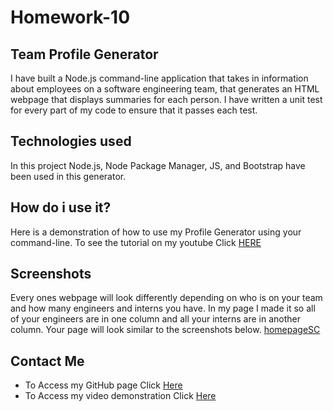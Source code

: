 # Homework-10

 ## Team Profile Generator 
I have built a Node.js command-line application that takes in information about employees on a software engineering team, that generates an HTML webpage that displays summaries for each person. I have written a unit test for every part of my code to ensure that it passes each test. 

## Technologies used 
In this project Node.js, Node Package Manager, JS, and Bootstrap have been used in this generator. 

## How do i use it? 
Here is a demonstration of how to use my Profile Generator using your command-line. To see the tutorial on my youtube Click
[HERE](https://youtu.be/ogcqGSFDnEw)

## Screenshots 
Every ones webpage will look differently depending on who is on your team and how many engineers and interns you have. In my page I made it so all of your engineers are in one column and all your interns are in another column.  Your page will look similar to the screenshots below. 
[homepageSC]()

## Contact Me 
- To Access my GitHub page Click [Here](https://github.com/michelaqyteza)
- To Access my video demonstration Click [Here](https://youtu.be/ogcqGSFDnEw)

